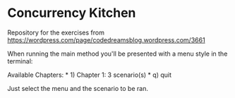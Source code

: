# Concurrency Kitchen
Repository for the exercises from https://wordpress.com/page/codedreamsblog.wordpress.com/3661

When running the main method you'll be presented with a menu style in the terminal:

Available Chapters:
	* 1) Chapter 1: 3 scenario(s)
	* q) quit
  
  Just select the menu and the scenario to be ran.
